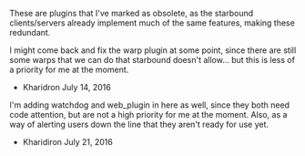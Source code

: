 These are plugins that I've marked as obsolete, as the starbound
clients/servers already implement much of the same features, making these
redundant.

I might come back and fix the warp plugin at some point, since there are
still some warps that we can do that starbound doesn't allow... but this is
less of a priority for me at the moment.

- Kharidron
July 14, 2016



I'm adding watchdog and web_plugin in here as well, since they both need
code attention, but are not a high priority for me at the moment. Also, as a
 way of alerting users down the line that they aren't ready for use yet.

- Kharidiron
July 21, 2016
